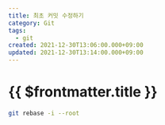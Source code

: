 ```yaml
---
title: 최초 커밋 수정하기
category: Git
tags:
  - git
created: 2021-12-30T13:06:00.000+09:00
updated: 2021-12-30T13:14:00.000+09:00
---
```


# {{ $frontmatter.title }}

```sh
git rebase -i --root
```
